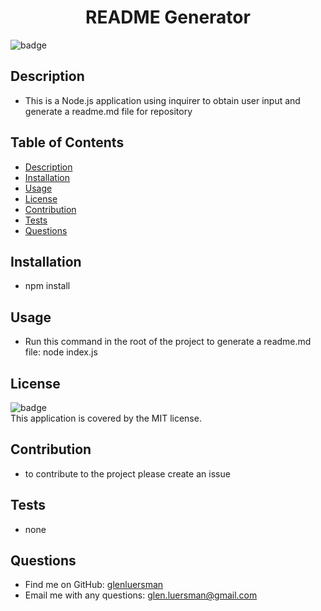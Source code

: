 
<h1 align="center">README Generator</h1>
  
![badge](https://img.shields.io/badge/license-MIT-brightgreen)<br />
## Description
- This is a Node.js application using inquirer to obtain user input and generate a readme.md file for repository
## Table of Contents
- [Description](#description)
- [Installation](#installation)
- [Usage](#usage)
- [License](#license)
- [Contribution](#contribution)
- [Tests](#tests)
- [Questions](#questions)
## Installation
- npm install
## Usage
- Run this command in the root of the project to generate a readme.md file:  node index.js
## License
![badge](https://img.shields.io/badge/license-MIT-brightgreen)
<br />
This application is covered by the MIT license. 
## Contribution
- to contribute to the project please create an issue
## Tests
- none
## Questions
- Find me on GitHub: [glenluersman](https://github.com/glenluersman)
- Email me with any questions: glen.luersman@gmail.com
    